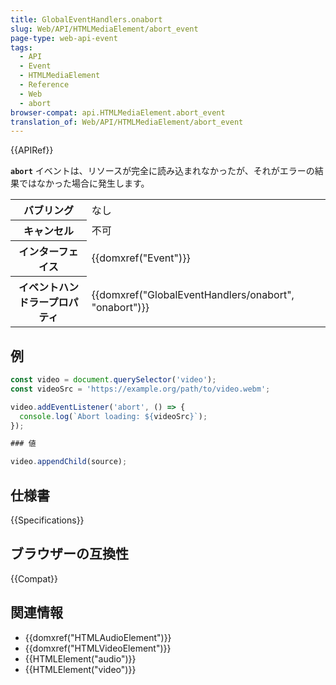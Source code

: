 ```yaml
---
title: GlobalEventHandlers.onabort
slug: Web/API/HTMLMediaElement/abort_event
page-type: web-api-event
tags:
  - API
  - Event
  - HTMLMediaElement
  - Reference
  - Web
  - abort
browser-compat: api.HTMLMediaElement.abort_event
translation_of: Web/API/HTMLMediaElement/abort_event
---
```

{{APIRef}}

**`abort`** イベントは、リソースが完全に読み込まれなかったが、それがエラーの結果ではなかった場合に発生します。

<table class="properties">
  <tbody>
    <tr>
      <th scope="row">バブリング</th>
      <td>なし</td>
    </tr>
    <tr>
      <th scope="row">キャンセル</th>
      <td>不可</td>
    </tr>
    <tr>
      <th scope="row">インターフェイス</th>
      <td>{{domxref("Event")}}</td>
    </tr>
    <tr>
      <th scope="row">イベントハンドラープロパティ</th>
      <td>
        {{domxref("GlobalEventHandlers/onabort", "onabort")}}
      </td>
    </tr>
  </tbody>
</table>

## 例

```js
const video = document.querySelector('video');
const videoSrc = 'https://example.org/path/to/video.webm';

video.addEventListener('abort', () => {
  console.log(`Abort loading: ${videoSrc}`);
});

### 値

video.appendChild(source);
```

## 仕様書

{{Specifications}}

## ブラウザーの互換性

{{Compat}}

## 関連情報

- {{domxref("HTMLAudioElement")}}
- {{domxref("HTMLVideoElement")}}
- {{HTMLElement("audio")}}
- {{HTMLElement("video")}}
